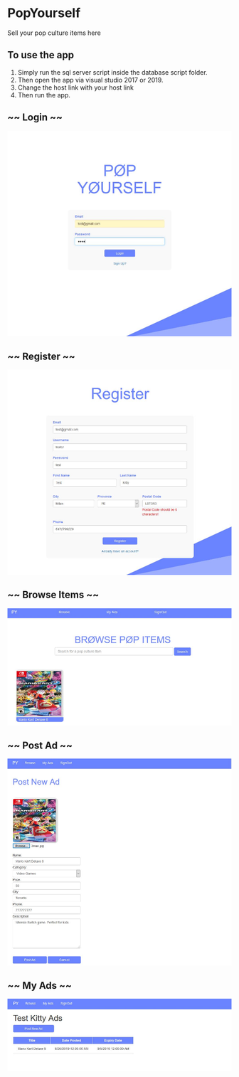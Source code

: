 # PopYourself
Sell your pop culture items here

## To use the app
1. Simply run the sql server script inside the database script folder.
2. Then open the app via visual studio 2017 or 2019. 
3. Change the host link with your host link
3. Then run the app.

## ~~ Login ~~
![](AppImages/LoginPage.JPG)

## ~~ Register ~~
![](AppImages/RegisterPage.JPG)

## ~~ Browse Items ~~
![](AppImages/BrowseItemsPage.JPG)

## ~~ Post Ad ~~
![](AppImages/PostAdPage.JPG)

## ~~ My Ads ~~
![](AppImages/MyAdsPage.JPG)
